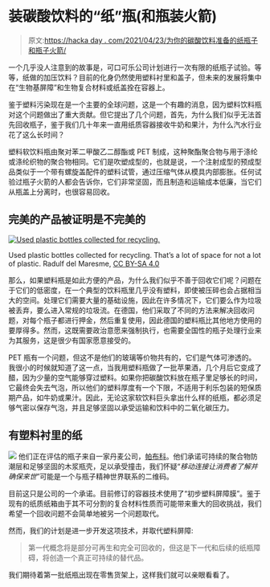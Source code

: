 # 装碳酸饮料的“纸”瓶(和瓶装火箭)

> 原文:[https://hacka day . com/2021/04/23/为你的碳酸饮料准备的纸瓶子和瓶子火箭/](https://hackaday.com/2021/04/23/paper-bottles-for-your-fizzy-drinks-and-bottle-rockets/)

一个几乎没人注意到的故事是，可口可乐公司计划进行一次有限的纸瓶子试验。等等，纸做的加压饮料？目前的化身仍然使用塑料衬里和盖子，但未来的发展将集中在“生物基屏障”和生物复合材料或纸盖拴在容器上。

鉴于塑料污染现在是一个主要的全球问题，这是一个有趣的消息，因为塑料饮料瓶对这个问题做出了重大贡献。但它提出了几个问题，首先，为什么我们似乎无法首先回收瓶子，鉴于我们几十年来一直用纸质容器接收牛奶和果汁，为什么汽水行业花了这么长时间？

塑料软饮料瓶由聚对苯二甲酸乙二醇酯或 PET 制成，这种聚酯聚合物与用于涤纶或涤纶织物的聚合物相同。它们是吹塑成型的，也就是说，一个注射成型的预成型品类似于一个带有螺旋盖配件的塑料试管，通过压缩气体从模具内部膨胀。任何试验过瓶子火箭的人都会告诉你，它们非常坚固，而且制造和运输成本低廉，当它们从瓶盖上分离时，也很容易回收。

## 完美的产品被证明是不完美的

[![Used plastic bottles collected for recycling.](../Images/d803727a5b75a24cc525e25977974fc0.png)](https://hackaday.com/wp-content/uploads/2021/02/1024px-Plastic_bottles_for_recycling.jpg)

Used plastic bottles collected for recycling. That’s a lot of space for not a lot of plastic. Radulf del Maresme, [CC BY-SA 4.0](https://commons.wikimedia.org/wiki/File:Plastic_bottles_for_recycling.jpg)

那么，如果塑料瓶是如此方便的产品，为什么我们似乎不善于回收它们呢？问题在于它们的低密度，在一个典型的饮料瓶里几乎没有塑料，即使被压碎也会占据相当大的空间。处理它们需要大量的基础设施，因此在许多情况下，它们要么作为垃圾被丢弃，要么进入常规的垃圾流。在德国，他们采取了不同的方法来解决回收问题，对每个瓶子都进行押金，然后重复使用，因此德国的塑料瓶比其他地方使用的要厚得多。然而，这既需要政治意愿来强制执行，也需要全国性的瓶子处理行业来为其服务，这是很少有国家愿意接受的。

PET 瓶有一个问题，但这不是他们的玻璃等价物共有的，它们是气体可渗透的。我很小的时候就知道了这一点，当我用塑料瓶做了一批苹果酒，几个月后它变成了醋，因为少量的空气能够穿过塑料。如果你把碳酸饮料放在瓶子里足够长的时间，它最终会失去气泡，所以他们的塑料厚度有一个下限，不适用于利乐包装的短保质期产品，如牛奶或果汁。因此，无论这家软饮料巨头拿出什么样的纸瓶，都必须足够气密以保存气泡，并且足够坚固以承受运输和饮料中的二氧化碳压力。

## 有塑料衬里的纸

[![](../Images/3401611353a9acf5364cab4c0895bb17.png)](https://hackaday.com/wp-content/uploads/2021/02/paper-bottle-thumbnail.jpg) 他们正在评估的瓶子来自一家丹麦公司，[帕布科](https://www.paboco.com/theproject)。他们承诺可持续的聚合物防潮层和足够坚固的木浆瓶壳，足以承受撞击，我们怀疑“*移动连接让消费者了解并确保来世*”可能是一个与瓶子精神世界联系的二维码。

目前这只是公司的一个承诺。目前修订的容器技术使用了“初步塑料屏障膜”。鉴于现有的纸质纸箱由于其不可分割的复合材料性质而可能带来重大的回收挑战，我们希望一个回收问题不会简单地被另一个问题取代。

然而，我们的计划是进一步开发这项技术，并取代塑料屏障:

> 第一代概念将是部分可再生和完全可回收的，但这是下一代和后续的纸瓶障碍，将创造一个真正可持续的替代品。

我们期待着第一批纸瓶出现在零售货架上，这样我们就可以亲眼看看了。
